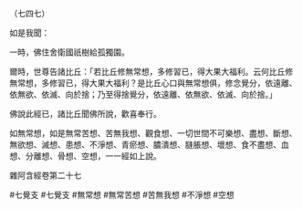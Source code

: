 （七四七）

如是我聞：

一時，佛住舍衛國祇樹給孤獨園。

爾時，世尊告諸比丘：「若比丘修無常想，多修習已，得大果大福利。云何比丘修無常想，多修習已，得大果大福利？是比丘心口與無常想俱，修念覺分，依遠離、依無欲、依滅、向於捨；乃至得捨覺分，依遠離、依無欲、依滅、向於捨。」

佛說此經已，諸比丘聞佛所說，歡喜奉行。

如無常想，如是無常苦想、苦無我想、觀食想、一切世間不可樂想、盡想、斷想、無欲想、滅想、患想、不淨想、青瘀想、膿潰想、膖脹想、壞想、食不盡想、血想、分離想、骨想、空想，一一經如上說。

雜阿含經卷第二十七



#七覺支
#七覺支
#無常想
#無常苦想
#苦無我想
#不淨想
#空想

